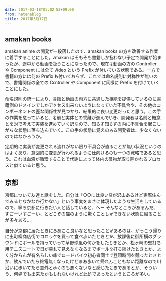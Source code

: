 ```yaml
---
date: 2017-03-18T05:02:53+09:00
from: hatenablog
title: 2017年3月17日
---
```


<h2>amakan books</h2>

<p>amakan anime の開発が一段落したので、amakan books の方を改善する作業に着手することにした。amakan はそもそも書籍しか扱わない予定で開発が始まったが、途中から動画を扱うことになったので、現在は動画の方の Controller や Component には全て Video という Prefix が付いている状態である。一方で書籍の方には何の Prefix も付いておらず、これでは命名規則に対称性が無いので、書籍関係の全ての Controller や Component に同様に Prefix を付けていくことにした。</p>

<p>命名規則の統一により、書籍と動画の両方に共通した機能を提供しているのに書籍側のドメインでしかアクセス出来ないようになっていた不具合や、その他のコンポーネントの歪な関係性が見つかり、結果的に良い変更だったと思う。この手の作業を怠っていると、名前と実体との乖離が進んでいき、開発者は名前と概念とを対で考えて実装を進めていく訳なので、知らず知らずの内に不具合を起こしがちな状態に落ち込んでいく。この手の状態に覚えのある開発者は、少なくないのではなかろうか。</p>

<p>定期的に実装が変更される流れがない限り不具合が直ることが無い状況というのはよくあり、意図的に変更が行われるように仕向けるのも一つの戦略であると思う。これは血液が循環することで代謝によって体内の異物が取り除かれるプロセスと似ていると思う。</p>

<h2>京都</h2>

<p>京都について友達と話をした。自分は「○○には良い店が沢山あるけど実際住んでみるとなかなか行かない」という事実をまさに体現したような生活をしているので、寧ろ京都に行きたい人と話していると、へー そんなところがあるんだ、すごーいすごーい、とどこぞの猫のように驚くことしかできない状態に陥ることが多々ある…。</p>

<p>自分が京都に居たときにああここ良いなと思ったことがあるのは、がっこう帰りに出町柳商店街でコロッケを買って食べ歩いたときとか、放課後に御所横のグラウンドにボールを持っていって草野球風の何かをしたときとか、松ヶ崎の壁打ち用テニスコートで日が暮れて見えなくなるまでボールを打ち続けたときとか、よく分からんが有名らしい峠でロードバイク初心者同士で登頂時間を競ったときとか、飲んでいたら終電無くなったけどまあ歩いて帰れんこともない距離なので川沿いに歩いてたら意外と歩くのも悪くないなと感じたときであるとか、そういう、何処でも出来たかもしれないけれど此処であったというところが多い。</p>

